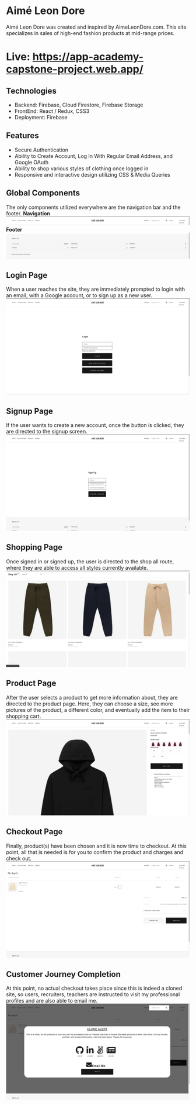 # Aimé Leon Dore
Aimé Leon Dore was created and inspired by AimeLeonDore.com. This site specializes
in sales of high-end fashion products at mid-range prices.

# Live: https://app-academy-capstone-project.web.app/

## Technologies
* Backend: Firebase, Cloud Firestore, Firebase Storage
* FrontEnd: React / Redux, CSS3
* Deployment: Firebase

## Features
* Secure Authentication
* Ability to Create Account, Log In With Regular Email Address, and Google OAuth
* Ability to shop various styles of clothing once logged in
* Responsive and interactive design utilizing CSS & Media Queries

## Global Components
The only components utilized everywhere are the navigation bar and the footer.
**Navigation**
![image](markdownImages/Screen%20Shot%202020-09-23%20at%203.51.56%20PM.png)
**Footer**
![image](markdownImages/Screen%20Shot%202020-09-23%20at%203.52.50%20PM.png)

## Login Page
When a user reaches the site, they are immediately prompted to login with an email,
with a Google account, or to sign up as a new user.
![image](markdownImages/Screen%20Shot%202020-09-23%20at%203.38.28%20PM.png)

## Signup Page
If the user wants to create a new account, once the button is clicked, they are
directed to the signup screen. 
![image](markdownImages/Screen%20Shot%202020-09-23%20at%203.42.33%20PM.png)

## Shopping Page
Once signed in or signed up, the user is directed to the shop all route, where
they are able to access all styles currently available.
![image](markdownImages/Screen%20Shot%202020-09-23%20at%203.44.05%20PM.png)

## Product Page
After the user selects a product to get more information about, they are directed
to the product page. Here, they can choose a size, see more pictures of the product,
a different color, and eventually add the item to their shopping cart.
![image](markdownImages/Screen%20Shot%202020-09-23%20at%203.45.43%20PM.png)

## Checkout Page
Finally, product(s) have been chosen and it is now time to checkout. At this point,
all that is needed is for you to confirm the product and charges and check out.
![image](markdownImages/Screen%20Shot%202020-09-23%20at%203.47.06%20PM.png)

## Customer Journey Completion
At this point, no actual checkout takes place since this is indeed a cloned site,
so users, recruiters, teachers are instructed to visit my professional profiles
and are also able to email me.
![image](markdownImages/Screen%20Shot%202020-09-23%20at%203.49.10%20PM.png)
